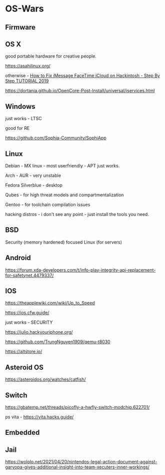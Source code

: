 # OS-Wars

## Firmware

## OS X

good portable hardware for creative people.

https://asahilinux.org/

otherwise - [How to Fix iMessage FaceTime iCloud on Hackintosh - Step By Step TUTORIAL 2019](https://www.youtube.com/watch?v=3xn9CpRjkf4)

https://dortania.github.io/OpenCore-Post-Install/universal/iservices.html

## Windows

just works - LTSC

good for RE

https://github.com/Sophia-Community/SophiApp

## Linux

Debian - MX linux - most userfriendly - APT just works.

Arch - AUR - very unstable

Fedora Silverblue - desktop

Qubes - for high threat models and compartmentalization

Gentoo - for toolchain compilation issues

hacking distros - i don't see any point - just install the tools you need.

## BSD

Security (memory hardened) focused Linux (for servers)

## Android

https://forum.xda-developers.com/t/info-play-integrity-api-replacement-for-safetynet.4479337/

## IOS

https://theapplewiki.com/wiki/Up_to_Speed

https://ios.cfw.guide/

just works - SECURITY

https://julio.hackyouriphone.org/

https://github.com/TrungNguyen1909/qemu-t8030

https://altstore.io/

## Asteroid OS

https://asteroidos.org/watches/catfish/

## Switch

https://gbatemp.net/threads/picofly-a-hwfly-switch-modchip.622701/

ps vita - https://vita.hacks.guide/

## Embedded

## Jail

https://wololo.net/2021/04/20/nintendos-legal-action-document-against-garyopa-gives-additional-insight-into-team-xecuters-inner-workings/
